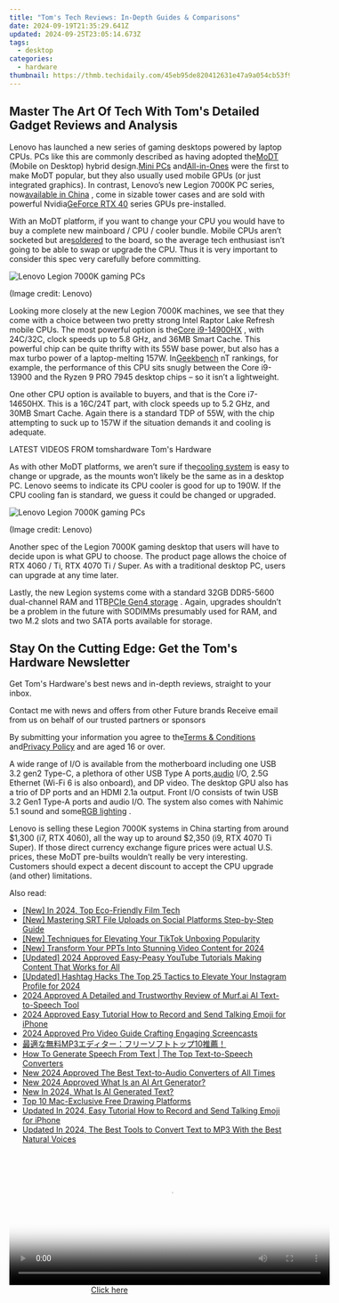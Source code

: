 ```yaml
---
title: "Tom's Tech Reviews: In-Depth Guides & Comparisons"
date: 2024-09-19T21:35:29.641Z
updated: 2024-09-25T23:05:14.673Z
tags:
  - desktop
categories:
  - hardware
thumbnail: https://thmb.techidaily.com/45eb95de820412631e47a9a054cb53f933466e540c5b1bab0a26ad2ba80fd1a7.jpg
---
```


## Master The Art Of Tech With Tom's Detailed Gadget Reviews and Analysis

Lenovo has launched a new series of gaming desktops powered by laptop CPUs. PCs like this are commonly described as having adopted the[MoDT](https://www.tomshardware.com/news/intel-raptor-lake-mobile-chips-get-soldered-to-micro-atx-motherboards) (Mobile on Desktop) hybrid design.[Mini PCs](https://www.tomshardware.com/desktops/mini-pcs/minisforum-atomman-g7-pt-touted-as-worlds-first-amd-advantage-mini-pc-packs-an-amd-r9-7945hx-and-rx-7600m-xt) and[All-in-Ones](https://www.tomshardware.com/tag/all-in-one-pcs) were the first to make MoDT popular, but they also usually used mobile GPUs (or just integrated graphics). In contrast, Lenovo’s new Legion 7000K PC series, now[available in China](https://shop-links.co/link/?exclusive=1&publisher_slug=itechdaily19598&url=https%3A%2F%2Fitem.lenovo.com.cn%2Fproduct%2F1037096.html) , come in sizable tower cases and are sold with powerful Nvidia[GeForce RTX 40](https://www.tomshardware.com/features/nvidia-ada-lovelace-and-geforce-rtx-40-series-everything-we-know) series GPUs pre-installed.

 With an MoDT platform, if you want to change your CPU you would have to buy a complete new mainboard / CPU / cooler bundle. Mobile CPUs aren’t socketed but are[soldered](https://www.tomshardware.com/best-picks/best-soldering-irons) to the board, so the average tech enthusiast isn’t going to be able to swap or upgrade the CPU. Thus it is very important to consider this spec very carefully before committing.

![Lenovo Legion 7000K gaming PCs](https://cdn.mos.cms.futurecdn.net/KiWmBjf3WBxdHs7uNFYu2U-320-80.jpg)

 (Image credit: Lenovo)

 Looking more closely at the new Legion 7000K machines, we see that they come with a choice between two pretty strong Intel Raptor Lake Refresh mobile CPUs. The most powerful option is the[Core i9-14900HX](https://www.tomshardware.com/pc-components/cpus/intel-unleashes-14th-gen-raptor-lake-refresh-hx-series-laptops-cpus-refreshed-chips-with-up-to-24-cores-58-ghz-boost-clock-and-192gb-ddr5-support) , with 24C/32C, clock speeds up to 5.8 GHz, and 36MB Smart Cache. This powerful chip can be quite thrifty with its 55W base power, but also has a max turbo power of a laptop-melting 157W. In[Geekbench](https://browser.geekbench.com/processor-benchmarks) nT rankings, for example, the performance of this CPU sits snugly between the Core i9-13900 and the Ryzen 9 PRO 7945 desktop chips – so it isn’t a lightweight.

 One other CPU option is available to buyers, and that is the Core i7-14650HX. This is a 16C/24T part, with clock speeds up to 5.2 GHz, and 30MB Smart Cache. Again there is a standard TDP of 55W, with the chip attempting to suck up to 157W if the situation demands it and cooling is adequate.

 LATEST VIDEOS FROM tomshardware Tom's Hardware

 As with other MoDT platforms, we aren’t sure if the[cooling system](https://www.tomshardware.com/reviews/best-cpu-coolers,4181.html) is easy to change or upgrade, as the mounts won’t likely be the same as in a desktop PC. Lenovo seems to indicate its CPU cooler is good for up to 190W. If the CPU cooling fan is standard, we guess it could be changed or upgraded.

![Lenovo Legion 7000K gaming PCs](https://cdn.mos.cms.futurecdn.net/KHmtZBvJU6LcChAReYSDBU-320-80.jpg)

 (Image credit: Lenovo)

 Another spec of the Legion 7000K gaming desktop that users will have to decide upon is what GPU to choose. The product page allows the choice of RTX 4060 / Ti, RTX 4070 Ti / Super. As with a traditional desktop PC, users can upgrade at any time later.

 Lastly, the new Legion systems come with a standard 32GB DDR5-5600 dual-channel RAM and 1TB[PCIe Gen4 storage](https://www.tomshardware.com/reviews/best-ssds,3891.html) . Again, upgrades shouldn’t be a problem in the future with SODIMMs presumably used for RAM, and two M.2 slots and two SATA ports available for storage.

## Stay On the Cutting Edge: Get the Tom's Hardware Newsletter

 Get Tom's Hardware's best news and in-depth reviews, straight to your inbox.

 Contact me with news and offers from other Future brands  Receive email from us on behalf of our trusted partners or sponsors

 By submitting your information you agree to the[Terms & Conditions](https://futureplc.com/terms-conditions/) and[Privacy Policy](https://futureplc.com/privacy-policy/) and are aged 16 or over.

 A wide range of I/O is available from the motherboard including one USB 3.2 gen2 Type-C, a plethora of other USB Type A ports,[audio](https://www.tomshardware.com/tag/audio) I/O, 2.5G Ethernet (Wi-Fi 6 is also onboard), and DP video. The desktop GPU also has a trio of DP ports and an HDMI 2.1a output. Front I/O consists of twin USB 3.2 Gen1 Type-A ports and audio I/O. The system also comes with Nahimic 5.1 sound and some[RGB lighting](https://www.tomshardware.com/news/windows-11-rgb-controls-native) .

 Lenovo is selling these Legion 7000K systems in China starting from around $1,300 (i7, RTX 4060), all the way up to around $2,350 (i9, RTX 4070 Ti Super). If those direct currency exchange figure prices were actual U.S. prices, these MoDT pre-builts wouldn’t really be very interesting. Customers should expect a decent discount to accept the CPU upgrade (and other) limitations.

<ins class="adsbygoogle"
     style="display:block"
     data-ad-format="autorelaxed"
     data-ad-client="ca-pub-7571918770474297"
     data-ad-slot="1223367746"></ins>

<ins class="adsbygoogle"
     style="display:block"
     data-ad-client="ca-pub-7571918770474297"
     data-ad-slot="8358498916"
     data-ad-format="auto"
     data-full-width-responsive="true"></ins>

<span class="atpl-alsoreadstyle">Also read:</span>
<div><ul>
<li><a href="https://desktop-recording.techidaily.com/new-in-2024-top-eco-friendly-film-tech/"><u>[New] In 2024, Top Eco-Friendly Film Tech</u></a></li>
<li><a href="https://extra-guidance.techidaily.com/new-mastering-srt-file-uploads-on-social-platforms-step-by-step-guide/"><u>[New] Mastering SRT File Uploads on Social Platforms Step-by-Step Guide</u></a></li>
<li><a href="https://some-guidance.techidaily.com/new-techniques-for-elevating-your-tiktok-unboxing-popularity/"><u>[New] Techniques for Elevating Your TikTok Unboxing Popularity</u></a></li>
<li><a href="https://visual-screen-recording.techidaily.com/new-transform-your-ppts-into-stunning-video-content-for-2024/"><u>[New] Transform Your PPTs Into Stunning Video Content for 2024</u></a></li>
<li><a href="https://facebook-video-share.techidaily.com/updated-2024-approved-easy-peasy-youtube-tutorials-making-content-that-works-for-all/"><u>[Updated] 2024 Approved Easy-Peasy YouTube Tutorials Making Content That Works for All</u></a></li>
<li><a href="https://instagram-video-recordings.techidaily.com/updated-hashtag-hacks-the-top-25-tactics-to-elevate-your-instagram-profile-for-2024/"><u>[Updated] Hashtag Hacks The Top 25 Tactics to Elevate Your Instagram Profile for 2024</u></a></li>
<li><a href="https://ai-topics.techidaily.com/2024-approved-a-detailed-and-trustworthy-review-of-murfai-ai-text-to-speech-tool/"><u>2024 Approved A Detailed and Trustworthy Review of Murf.ai AI Text-to-Speech Tool</u></a></li>
<li><a href="https://ai-topics.techidaily.com/2024-approved-easy-tutorial-how-to-record-and-send-talking-emoji-for-iphone/"><u>2024 Approved Easy Tutorial How to Record and Send Talking Emoji for iPhone</u></a></li>
<li><a href="https://remote-screen-capture.techidaily.com/2024-approved-pro-video-guide-crafting-engaging-screencasts/"><u>2024 Approved Pro Video Guide Crafting Engaging Screencasts</u></a></li>
<li><a href="https://video-capture.techidaily.com/mp310/"><u>最適な無料MP3エディター：フリーソフトトップ10推薦！</u></a></li>
<li><a href="https://ai-topics.techidaily.com/how-to-generate-speech-from-text-the-top-text-to-speech-converters/"><u>How To Generate Speech From Text | The Top Text-to-Speech Converters</u></a></li>
<li><a href="https://ai-topics.techidaily.com/new-2024-approved-the-best-text-to-audio-converters-of-all-times/"><u>New 2024 Approved The Best Text-to-Audio Converters of All Times</u></a></li>
<li><a href="https://ai-topics.techidaily.com/new-2024-approved-what-is-an-ai-art-generator/"><u>New 2024 Approved What Is an AI Art Generator?</u></a></li>
<li><a href="https://ai-topics.techidaily.com/new-in-2024-what-is-ai-generated-text/"><u>New In 2024, What Is AI Generated Text?</u></a></li>
<li><a href="https://extra-resources.techidaily.com/top-10-mac-exclusive-free-drawing-platforms/"><u>Top 10 Mac-Exclusive Free Drawing Platforms</u></a></li>
<li><a href="https://ai-topics.techidaily.com/updated-in-2024-easy-tutorial-how-to-record-and-send-talking-emoji-for-iphone/"><u>Updated In 2024, Easy Tutorial How to Record and Send Talking Emoji for iPhone</u></a></li>
<li><a href="https://ai-topics.techidaily.com/updated-in-2024-the-best-tools-to-convert-text-to-mp3-with-the-best-natural-voices/"><u>Updated In 2024, The Best Tools to Convert Text to MP3 With the Best Natural Voices</u></a></li>
</ul></div>

<!-- affiliate ads begin -->
<span id="1938141">
					<video width="576" height="240" style="cursor:pointer"
           poster="//a.impactradius-go.com/display-clicktoplayimage/1938141.png"
           onclick="if(!this.playClicked){this.play();this.setAttribute('controls',true);this.playClicked=true;}">
	   <source src="//a.impactradius-go.com/display-ad/22993-1938141">
	   <img src="//a.impactradius-go.com/display-clicktoplayimage/1938141.png" style="border: none; height: 100%; width: 100%; object-fit: contain">
	</video>
	<div style="width:360px;text-align:center"><a href="javascript:window.open(decodeURIComponent('https%3A%2F%2Fhomestyler.sjv.io%2Fc%2F5597632%2F1938141%2F22993'), '_blank');void(0);">Click here</a></div>
</span>
<img height="0" width="0" src="https://imp.pxf.io/i/5597632/1938141/22993" style="position:absolute;visibility:hidden;" border="0" />
<!-- affiliate ads end -->


